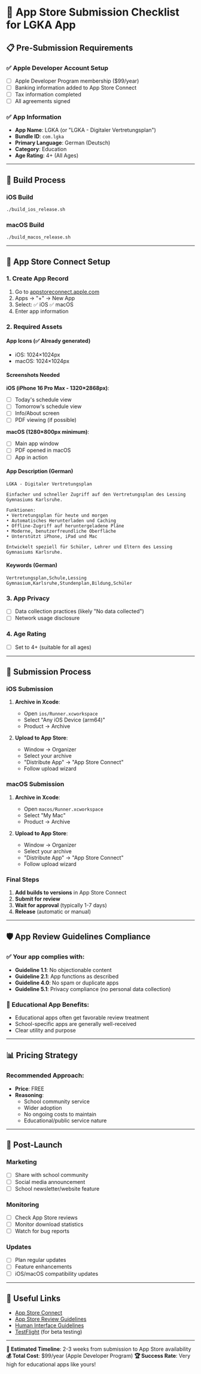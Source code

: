 # 🍎 App Store Submission Checklist for LGKA App

## 📋 Pre-Submission Requirements

### ✅ Apple Developer Account Setup
- [ ] Apple Developer Program membership ($99/year)
- [ ] Banking information added to App Store Connect
- [ ] Tax information completed
- [ ] All agreements signed

### ✅ App Information
- **App Name**: LGKA (or "LGKA - Digitaler Vertretungsplan")
- **Bundle ID**: `com.lgka`
- **Primary Language**: German (Deutsch)
- **Category**: Education
- **Age Rating**: 4+ (All Ages)

---

## 🔨 Build Process

### iOS Build
```bash
./build_ios_release.sh
```

### macOS Build
```bash
./build_macos_release.sh
```

---

## 📱 App Store Connect Setup

### 1. Create App Record
1. Go to [appstoreconnect.apple.com](https://appstoreconnect.apple.com)
2. Apps → "+" → New App
3. Select: ✅ iOS ✅ macOS
4. Enter app information

### 2. Required Assets

#### App Icons (✅ Already generated)
- iOS: 1024×1024px
- macOS: 1024×1024px

#### Screenshots Needed
**iOS (iPhone 16 Pro Max - 1320×2868px)**:
- [ ] Today's schedule view
- [ ] Tomorrow's schedule view
- [ ] Info/About screen
- [ ] PDF viewing (if possible)

**macOS (1280×800px minimum)**:
- [ ] Main app window
- [ ] PDF opened in macOS
- [ ] App in action

#### App Description (German)
```
LGKA - Digitaler Vertretungsplan

Einfacher und schneller Zugriff auf den Vertretungsplan des Lessing Gymnasiums Karlsruhe.

Funktionen:
• Vertretungsplan für heute und morgen
• Automatisches Herunterladen und Caching
• Offline-Zugriff auf heruntergeladene Pläne
• Moderne, benutzerfreundliche Oberfläche
• Unterstützt iPhone, iPad und Mac

Entwickelt speziell für Schüler, Lehrer und Eltern des Lessing Gymnasiums Karlsruhe.
```

#### Keywords (German)
```
Vertretungsplan,Schule,Lessing Gymnasium,Karlsruhe,Stundenplan,Bildung,Schüler
```

### 3. App Privacy
- [ ] Data collection practices (likely "No data collected")
- [ ] Network usage disclosure

### 4. Age Rating
- [ ] Set to 4+ (suitable for all ages)

---

## 🚀 Submission Process

### iOS Submission
1. **Archive in Xcode**:
   - Open `ios/Runner.xcworkspace`
   - Select "Any iOS Device (arm64)"
   - Product → Archive
   
2. **Upload to App Store**:
   - Window → Organizer
   - Select your archive
   - "Distribute App" → "App Store Connect"
   - Follow upload wizard

### macOS Submission
1. **Archive in Xcode**:
   - Open `macos/Runner.xcworkspace`
   - Select "My Mac"
   - Product → Archive
   
2. **Upload to App Store**:
   - Window → Organizer
   - Select your archive
   - "Distribute App" → "App Store Connect"
   - Follow upload wizard

### Final Steps
1. **Add builds to versions** in App Store Connect
2. **Submit for review**
3. **Wait for approval** (typically 1-7 days)
4. **Release** (automatic or manual)

---

## 🛡️ App Review Guidelines Compliance

### ✅ Your app complies with:
- **Guideline 1.1**: No objectionable content
- **Guideline 2.1**: App functions as described
- **Guideline 4.0**: No spam or duplicate apps
- **Guideline 5.1**: Privacy compliance (no personal data collection)

### 🎯 Educational App Benefits:
- Educational apps often get favorable review treatment
- School-specific apps are generally well-received
- Clear utility and purpose

---

## 📊 Pricing Strategy

### Recommended Approach:
- **Price**: FREE
- **Reasoning**: 
  - School community service
  - Wider adoption
  - No ongoing costs to maintain
  - Educational/public service nature

---

## 🎉 Post-Launch

### Marketing
- [ ] Share with school community
- [ ] Social media announcement
- [ ] School newsletter/website feature

### Monitoring
- [ ] Check App Store reviews
- [ ] Monitor download statistics
- [ ] Watch for bug reports

### Updates
- [ ] Plan regular updates
- [ ] Feature enhancements
- [ ] iOS/macOS compatibility updates

---

## 🔗 Useful Links

- [App Store Connect](https://appstoreconnect.apple.com)
- [App Store Review Guidelines](https://developer.apple.com/app-store/review/guidelines/)
- [Human Interface Guidelines](https://developer.apple.com/design/human-interface-guidelines/)
- [TestFlight](https://developer.apple.com/testflight/) (for beta testing)

---

**🎯 Estimated Timeline**: 2-3 weeks from submission to App Store availability
**💰 Total Cost**: $99/year (Apple Developer Program)
**🏆 Success Rate**: Very high for educational apps like yours! 